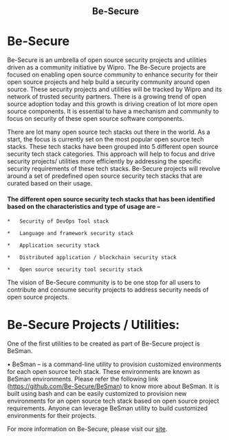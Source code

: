 <h2 align="center">Be-Secure</h2>


# Be-Secure 

Be-Secure is an umbrella of open source security projects and utilities driven as a community initiative by Wipro. The Be-Secure projects are focused on enabling open source community to enhance security for their open source projects and help build a security community around open source. These security projects and utilities will be tracked by Wipro and its network of trusted security partners.  There is a growing trend of open source adoption today and this growth is driving creation of lot more open source components. It is essential to have a mechanism and community to focus on security of these open source software components.


There are lot many open source tech stacks out there in the world. As a start, the focus is currently set on the most popular open source tech stacks. These tech stacks have been grouped into 5 different open source security tech stack categories. This approach will help to focus and drive security projects/ utilities more efficiently by addressing the specific security requirements of these tech stacks.
Be-Secure projects will revolve around a set of predefined open source security tech stacks that are curated based on their usage. 

#### The different open source security tech stacks that has been identified based on the characteristics and type of usage are –

    *   Security of DevOps Tool stack
    
    *   Language and framework security stack
    
    *   Application security stack 
    
    *   Distributed application / blockchain security stack
    
    *   Open source security tool security stack
  

The vision of Be-Secure community is to be one stop for all users to contribute and consume security projects to address security needs of open source projects.

# Be-Secure Projects / Utilities:
   One of the first utilities to be created as part of Be-Secure project is BeSman.

   •	BeSman – is a command-line utility to provision customized environments for each open source tech stack. These environments are known as BeSman environments. Please refer the following link (https://github.com/Be-Secure/BeSman) to know more about BeSman. It is built using bash and can be easily customized to provision new environments for an open source tech stack based on open source project requirements. Anyone can leverage BeSman utility to build customized environments for their projects.
  
For more information on Be-Secure, please visit our [site](https://jobyko.github.io/Be-Secure_web/).
